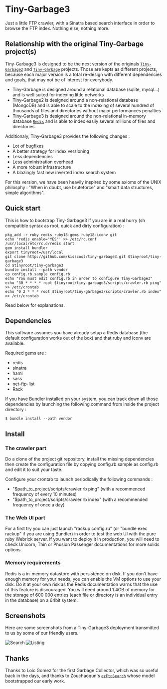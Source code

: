 Tiny-Garbage3
=============

Just a little FTP crawler, with a Sinatra based search interface in order to browse the FTP index.
Nothing else, nothing more.

Relationship with the original Tiny-Garbage project(s)
------------------------------------------------------

Tiny-Garbage3 is designed to be the next version of the originals [`Tiny-Garbage2`](http://github.com/kisscool/tiny-garbage2) and [`Tiny-Garbage`](http://github.com/kisscool/tiny-garbage) projects. Those are kepts as different projects, because each major version is a total re-design with different dependencies and goals, that may not be of interest for everybody.

* Tiny-Garbage is designed around a relational database (sqlite, mysql...) and is well suited for indexing little networks
* Tiny-Garbage2 is designed around a non-relational database (MongoDB) and is able to scale to the indexing of several hundred of thousands of files and directories without major performances penalties
* Tiny-Garbage3 is designed around the non-relational in-memory database [`Redis`](http://redis.io) and is able to index easily several millions of files and directories.

Additionaly, Tiny-Garbage3 provides the following changes :

* Lot of bugfixes
* A better strategy for index versioning
* Less dependencies
* Less administration overhead
* A more robust infrastructure
* A blazingly fast new inverted index search system

For this version, we have been heavily inspired by some axioms of the UNIX philosphy : "When in doubt, use bruteforce" and "smart data structures, simple algorithms".

Quick start
-----------

This is how to bootstrap Tiny-Garbage3 if you are in a real hurry (sh compatible syntax as root, quick and dirty configuration) :

	pkg_add -r ruby redis ruby18-gems ruby18-iconv git
	echo 'redis_enable="YES"' >> /etc/rc.conf
	/usr/local/etc/rc.d/redis start
	gem install bundler
	export tinyroot=/usr/local
	git clone http://github.com/kisscool/tiny-garbage3.git $tinyroot/tiny-garbage3
	cd $tinyroot/tiny-garbage3
	bundle install --path vendor
	cp config.rb.sample config.rb
	echo "You must edit config.rb in order to configure Tiny-Garbage3"
	echo "30 * * * * root $tinyroot/tiny-garbage3/scripts/crawler.rb ping" >> /etc/crontab
	echo "0 2 * * * root $tinyroot/tiny-garbage3/scripts/crawler.rb index" >> /etc/crontab

Read below for explanations.

Dependencies
------------

This software assumes you have already setup a Redis database (the default configuration works out of the box) and that ruby and iconv are available.

Required gems are :

* redis
* sinatra
* haml
* sass
* net-ftp-list
* Rack

If you have Bundler installed on your system, you can track down all those dependencies by launching the following command from inside the project directory :

	$ bundle install --path vendor

Install
-------

### The crawler part

Do a clone of the project git repository, install the missing dependencies then create the configuration file by copying config.rb.sample as config.rb and edit it to suit your taste.

Configure your crontab to launch periodically the following commands :

* "$path_to_project/scripts/crawler.rb ping" (with a recommenced frequency of every 10 minutes)
* "$path_to_project/scripts/crawler.rb index" (with a recommended frequency of once a day)


### The Web UI part

For a first try you can just launch "rackup config.ru" (or "bundle exec rackup" if you are using Bundler) in order to test the web UI with the pure ruby Webrick server.
If you want to deploy it in production, you will need to check Unicorn, Thin or Phusion Passenger documentations for more solids options.

### Memory requirements

Redis is a in-memory datastore with persistence on disk. If you don't have enough memory for your needs, you can enable the VM options to use your disk. Do it at your own risk as the Redis documentation warns that the use of this feature is discouraged.
You will need around 1.4GB of memory for the storage of 600 000 entries (each file or directory is an individual entry in the database) on a 64bit system.

Screenshots
-----------

Here are some screenshots from a Tiny-Garbage3 deployment transmitted to us by some of our friendly users.

![Search](https://github.com/downloads/kisscool/tiny-garbage2/garbage_1.png)
![Listing](https://github.com/downloads/kisscool/tiny-garbage2/garbage_2.png)


Thanks
------

Thanks to Loic Gomez for the first Garbage Collector, which was so useful back in the days, and thanks to Zouchaoqun's [`ezFtpSearch`](http://github.com/zouchaoqun/ezftpsearch) whose model bootstrapped our early work.


